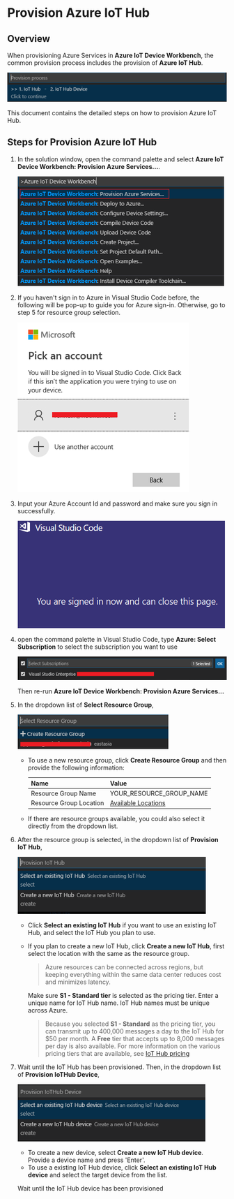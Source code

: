 # Provision Azure IoT Hub #

## Overview ##

When provisioning Azure Services in **Azure IoT Device Workbench**, the common provision process includes the provision of **Azure IoT Hub**. 

  ![provision process](pic/provision_process.png)

This document contains the detailed steps on how to provision Azure IoT Hub.

## Steps for Provision Azure IoT Hub ##

1. In the solution window, open the command palette and select **Azure IoT Device Workbench: Provision Azure Services...**.

	![IoT Device Workbench: Cloud -> Provision](pic/iot-workbench-cloud-provision.png)

1. If you haven't sign in to Azure in Visual Studio Code before, the following will be pop-up to guide you for Azure sign-in. Otherwise, go to step 5 for resource group selection.

	![azure sign in](pic/azure_signin.png)


1. Input your Azure Account Id and password and make sure you sign in successfully. 

	![sign_in successfully](pic/sign_in_success.png)

1. open the command palette in Visual Studio Code, type **Azure: Select Subscription** to select the subscription you want to use 

	![subscription](pic/subscription.png)

	Then re-run **Azure IoT Device Workbench: Provision Azure Services...**

1. In the dropdown list of **Select Resource Group**, 

	![resource group](pic/resource_group.png)

	- To use a new resource group, click **Create Resource Group** and then provide the following information:

		| Name | Value |
		| --- | --- |
		| Resource Group Name  | YOUR_RESOURCE_GROUP_NAME |
		| Resource Group Location | [Available Locations](https://azure.microsoft.com/en-us/global-infrastructure/locations/)|

	- If there are resource groups available, you could also select it directly from the dropdown list.  


1. After the resource group is selected, in the dropdown list of **Provision IoT Hub**, 

	![iothub](pic/iothub.png)

	- Click **Select an existing IoT Hub** if you want to use an existing IoT Hub, and select the IoT Hub you plan to use.

	- If you plan to create a new IoT Hub, click **Create a new IoT Hub**, first select the location with the same as the resource group.
		>  Azure resources can be connected across regions, but keeping everything within the same data center reduces cost and minimizes latency.

		Make sure **S1 - Standard tier** is selected as the pricing tier. Enter a unique name for IoT Hub name. IoT Hub names must be unique across Azure. 

		> Because you selected **S1 - Standard** as the pricing tier, you can transmit up to 400,000 messages a day to the IoT Hub for $50 per month. A **Free** tier that accepts up to 8,000 messages per day is also available. For more information on the various pricing tiers that are available, see [IoT Hub pricing](https://azure.microsoft.com/pricing/details/iot-hub/)

1. Wait until the IoT Hub has been provisioned. Then, in the dropdown list of **Provision IoTHub Device**, 

	![iothub_device](pic/iothub_device.png)

	- To create a new device, select **Create a new IoT Hub device**. Provide a device name and press 'Enter'.
	- To use a existing IoT Hub device, click **Select an existing IoT Hub device** and select the target device from the list.

	Wait until the IoT Hub device has been provisioned